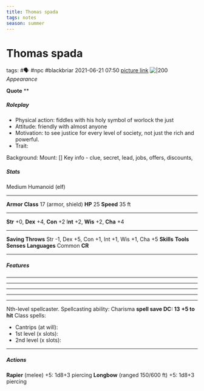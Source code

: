 ```yaml
---
title: Thomas spada
tags: notes
season: summer
---
```

 
# Thomas spada
tags: #🗣  #npc #blackbriar 
2021-06-21
07:50
[picture link](https://cdn.discordapp.com/attachments/722137603473801356/844993087511461914/unknown.png)
![|200](https://cdn.discordapp.com/attachments/722137603473801356/844993087511461914/unknown.png)
*Appearance*

**Quote** **

##### Roleplay

-   Physical action: fiddles with his holy symbol of worlock the just
-   Attitude: friendly with almost anyone 
-   Motivation: to see justice for every level of society, not just the rich and powerful.
-   Trait: 

Background: 
Mount: []
Key info - clue, secret, lead, jobs, offers, discounts,
##### Stats
Medium Humanoid (elf)

---
**Armor Class** 17 (armor, shield)
**HP** 25
**Speed** 35 ft

---
**Str** +0, **Dex** +4, **Con** +2 I**nt** +2, **Wis** +2, **Cha** +4

---
**Saving Throws** Str -1, Dex +5, Con +1, Int +1, Wis +1, Cha +5
**Skills** 
**Tools** 
**Senses** 
**Languages** Common
**CR** 

---
##### Features
** ** 
** ** 
** ** 
** ** 
** **
Nth-level spellcaster. 
Spellcasting ability: Charisma 
**spell save DC: 13**
**+5 to hit** 
Class spells:  
- Cantrips (at will): 
- 1st level (x slots): 
- 2nd level (x slots): 

---
##### Actions
**Rapier** (melee) +5: 1d8+3 piercing
**Longbow** (ranged 150/600 ft) +5: 1d8+3 piercing
